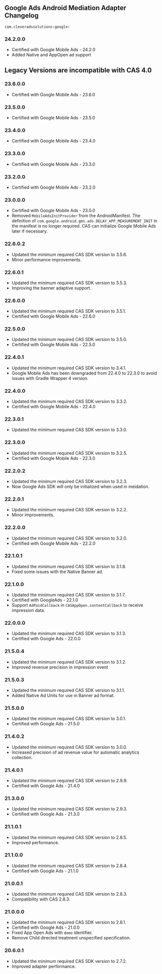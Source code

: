 ## Google Ads Android Mediation Adapter Changelog
`com.cleveradssolutions:google:`  

### 24.2.0.0
- Certified with Google Mobile Ads - 24.2.0
- Added Native and AppOpen ad support

## Legacy Versions are incompatible with CAS 4.0

### 23.6.0.0
- Certified with Google Mobile Ads - 23.6.0

### 23.5.0.0
- Certified with Google Mobile Ads - 23.5.0

### 23.4.0.0
- Certified with Google Mobile Ads - 23.4.0

### 23.3.0.0
- Certified with Google Mobile Ads - 23.3.0

### 23.2.0.0
- Certified with Google Mobile Ads - 23.2.0

### 23.0.0.0
- Certified with Google Mobile Ads - 23.0.0
- Removed `MobileAdsInitProvider` from the AndroidManifest. 
The definition of `com.google.android.gms.ads.DELAY_APP_MEASUREMENT_INIT` in the manifest is no longer required.
CAS can initialize Google Mobile Ads later if necessary.

### 22.6.0.2
- Updated the minimum required CAS SDK version to 3.5.6.
- Minor performance improvements.

### 22.6.0.1
- Updated the minimum required CAS SDK version to 3.5.3.
- Improving the banner adaptive support.

### 22.6.0.0
- Updated the minimum required CAS SDK version to 3.5.1.
- Certified with Google Mobile Ads - 22.6.0

### 22.5.0.0
- Updated the minimum required CAS SDK version to 3.5.0.
- Certified with Google Mobile Ads - 22.5.0

### 22.4.0.1
- Updated the minimum required CAS SDK version to 3.4.1.
- Google Mobile Ads has been downgraded from 22.4.0 to 22.3.0 to avoid issues with Gradle Wrapper 4 version.

### 22.4.0.0
- Updated the minimum required CAS SDK version to 3.3.2.
- Certified with Google Mobile Ads - 22.4.0

### 22.3.0.1
- Updated the minimum required CAS SDK version to 3.3.0.

### 22.3.0.0
- Updated the minimum required CAS SDK version to 3.2.5.
- Certified with Google Mobile Ads - 22.3.0

### 22.2.0.2
- Updated the minimum required CAS SDK version to 3.2.3.
- Now Google Ads SDK will only be initialized when used in meidation.

### 22.2.0.1
- Updated the minimum required CAS SDK version to 3.2.2.
- Minor improvements.

### 22.2.0.0
- Updated the minimum required CAS SDK version to 3.2.0.
- Certified with Google Mobile Ads - 22.2.0

### 22.1.0.1
- Updated the minimum required CAS SDK version to 3.1.8.
- Fixed some issues with the Native Banner ad.

### 22.1.0.0
- Updated the minimum required CAS SDK version to 3.1.7.
- Certified with GoogleAds - 22.1.0
- Support `AdPaidCallback` in `CASAppOpen.contentCallback` to receive impression data.

### 22.0.0.0
- Updated the minimum required CAS SDK version to 3.1.3.
- Certified with Google Ads - 22.0.0

### 21.5.0.4
- Updated the minimum required CAS SDK version to 3.1.2.
- Improved revenue precision in impression event

### 21.5.0.3
- Updated the minimum required CAS SDK version to 3.1.1.
- Added Native Ad Units for use in Banner ad format.

### 21.5.0.0
- Updated the minimum required CAS SDK version to 3.0.1.
- Certified with Google Ads - 21.5.0

### 21.4.0.2
- Updated the minimum required CAS SDK version to 3.0.0.
- Increased precision of ad revenue value for automatic analytics collection.

### 21.4.0.1
- Updated the minimum required CAS SDK version to 2.9.9.
- Certified with Google Ads - 21.4.0

### 21.3.0.0
- Updated the minimum required CAS SDK version to 2.9.3.
- Certified with Google Ads - 21.3.0

### 21.1.0.1
- Updated the minimum required CAS SDK version to 2.8.5.
- Improved performance.

### 21.1.0.0
- Updated the minimum required CAS SDK version to 2.8.4.
- Certified with Google Ads - 21.1.0

### 21.0.0.1
- Updated the minimum required CAS SDK version to 2.8.3.
- Compatibility with CAS 2.8.3.

### 21.0.0.0
- Updated the minimum required CAS SDK version to 2.8.1.
- Certified with Google Ads - 21.0.0
- Fixed App Open Ads with `demo` identifier.
- Remove Child directed treatment unspecified specification.

### 20.6.0.1
- Updated the minimum required CAS SDK version to 2.7.2.
- Improved adapter performance.